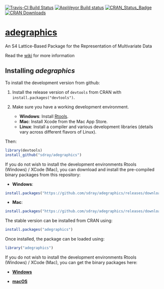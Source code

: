 [![Travis-CI Build Status](https://travis-ci.org/sdray/adegraphics.svg?branch=master)](https://travis-ci.org/sdray/adegraphics)
[![AppVeyor Build status](https://ci.appveyor.com/api/projects/status/y3771xk9a4obepas/branch/master?svg=true)](https://ci.appveyor.com/project/sdray/adegraphics/branch/master)
[![CRAN_Status_Badge](http://www.r-pkg.org/badges/version/adegraphics)](http://cran.r-project.org/package=adegraphics)
[![CRAN Downloads](https://cranlogs.r-pkg.org/badges/adegraphics)](https://cran.r-project.org/package=adegraphics)


# [adegraphics](http://pbil.univ-lyon1.fr/ADE-4/)
An S4 Lattice-Based Package for the Representation of Multivariate Data


Read the [wiki](https://github.com/sdray/adegraphics/wiki) for more information

Installing *adegraphics*
-------------
To install the development version from github:

1. Install the release version of `devtools` from CRAN with `install.packages("devtools")`.

2. Make sure you have a working development environment.
    * **Windows**: Install [Rtools](http://cran.r-project.org/bin/windows/Rtools/).
    * **Mac**: Install Xcode from the Mac App Store.
    * **Linux**: Install a compiler and various development libraries (details vary across different flavors of Linux).
    
Then:

```r
library(devtools)
install_github("sdray/adegraphics")
```

If you do not wish to install the development environments Rtools (Windows) / XCode (Mac), you can download and install the pre-compiled binary packages from this repository:

* **Windows**:
```r
install.packages("https://github.com/sdray/adegraphics/releases/download/v1.0-4/adegraphics_1.0-4.zip")
```

* **Mac**:
```r
install.packages("https://github.com/sdray/adegraphics/releases/download/v1.0-4/adegraphics_1.0-4.tgz")
```

The stable version can be installed from CRAN using:

```r
install.packages("adegraphics")
```

Once installed, the package can be loaded using:

```r
library("adegraphics")
```

If you do not wish to install the development environments Rtools (Windows) / XCode (Mac), you can get the binary packages here:

* [**Windows**](http://pbil.univ-lyon1.fr/members/thioulouse/bin/windows/)

* [**macOS**](http://pbil.univ-lyon1.fr/members/thioulouse/bin/macosx/)
